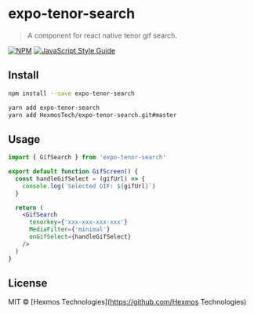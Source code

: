 # expo-tenor-search

> A component for react native tenor gif search.

[![NPM](https://img.shields.io/npm/v/expo-tenor-search.svg)](https://www.npmjs.com/package/expo-tenor-search) [![JavaScript Style Guide](https://img.shields.io/badge/code_style-standard-brightgreen.svg)](https://standardjs.com)

## Install

```bash
npm install --save expo-tenor-search
```

```sh
yarn add expo-tenor-search
yarn add HexmosTech/expo-tenor-search.git#master

```

## Usage

```jsx
import { GifSearch } from 'expo-tenor-search'

export default function GifScreen() {
  const handleGifSelect = (gifUrl) => {
    console.log(`Selected GIF: ${gifUrl}`)
  }

  return (
    <GifSearch
      tenorkey={'xxx-xxx-xxx-xxx'}
      MediaFilter={'minimal'}
      onGifSelect={handleGifSelect}
    />
  )
}
```

## License

MIT © [Hexmos Technologies](https://github.com/Hexmos Technologies)
